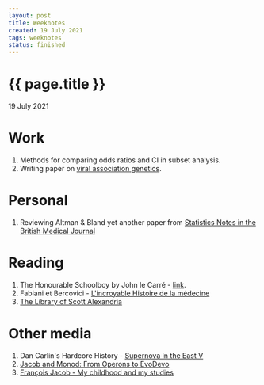 ```yaml
---
layout: post
title: Weeknotes
created: 19 July 2021
tags: weeknotes
status: finished
---
```


{{ page.title }}
================

<p class="meta">19 July 2021</p>

# Work
1. Methods for comparing odds ratios and CI in subset analysis.
2. Writing paper on [viral association genetics](https://www.ncbi.nlm.nih.gov/labs/virus/vssi/#/virus?SeqType_s=Nucleotide&VirusLineage_ss=Human%20orthopneumovirus,%20taxid:11250).

# Personal 
1. Reviewing Altman & Bland yet another paper from [Statistics Notes in the British Medical Journal](https://www-users.york.ac.uk/~mb55/pubs/pbstnote.htm)

# Reading
1. The Honourable Schoolboy by John le Carré - [link](https://www.goodreads.com/book/show/18990.The_Honourable_Schoolboy).
2. Fabiani et Bercovici - [L'incroyable Histoire de la médecine](https://www.bedetheque.com/BD-Incroyable-Histoire-de-la-medecine-L-Incroyable-Histoire-de-la-medecine-354061.html)
3. [The Library of Scott Alexandria](https://www.lesswrong.com/posts/vwqLfDfsHmiavFAGP/the-library-of-scott-alexandria)
<!-- 1. Adam Curtis documentary: [Cant Get You Out of My Head E05](https://www.youtube.com/watch?v=3v6k53bHX4A&list=PLt4ukDNowDWc0AvV8pImCrk4pK_tZXOyF&index=5 -->
<!-- 1. Adam Curtis documentary: [Cant Get You Out of My Head E06](https://www.youtube.com/watch?v=pga0Oi1cZvo&list=PLt4ukDNowDWc0AvV8pImCrk4pK_tZXOyF&index=6 -->

# Other media
1. Dan Carlin's Hardcore History - [Supernova in the East V](https://www.dancarlin.com/product/hardcore-history-66-supernova-in-the-east-v/)
2. [Jacob and Monod: From Operons to EvoDevo](https://www.cell.com/current-biology/pdf/S0960-9822(10)00772-4.pdf)
3. [François Jacob - My childhood and my studies](https://www.youtube.com/watch?v=bBSb6rIJ0Sg&list=PLVV0r6CmEsFxcUFA9rIQwdpd7L7ayJnKk&index=1)
